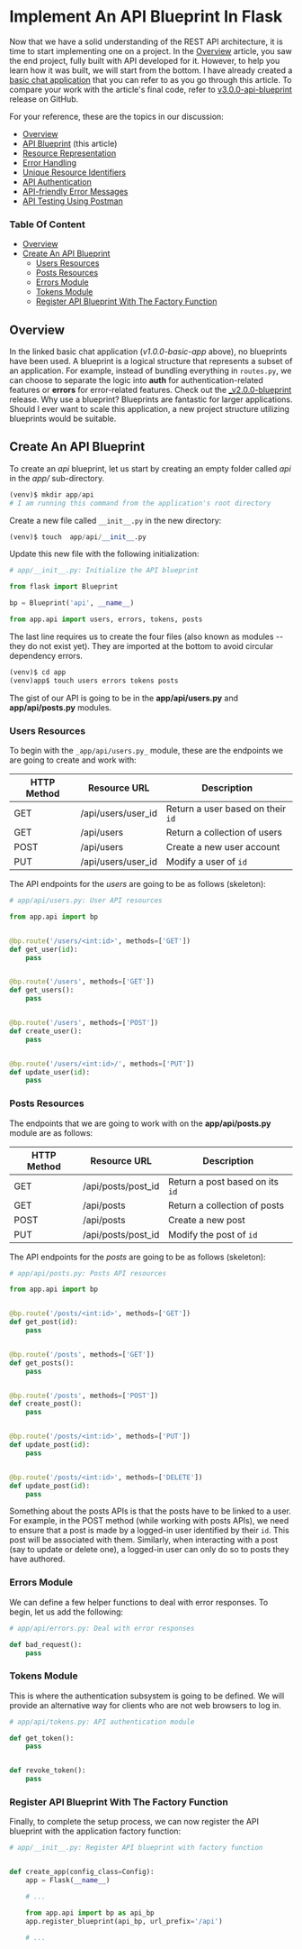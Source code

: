 # Implement An API Blueprint In Flask

Now that we have a solid understanding of the REST API architecture, it is time to start implementing one on a project. In the [Overview](00_overview.md) article, you saw the end project, fully built with API developed for it. However, to help you learn how it was built, we will start from the bottom. I have already created a [basic chat application](https://github.com/GitauHarrison/api_in_flask/tree/v1.0.0-basic-app) that you can refer to as you go through this article. To compare your work with the article's final code, refer to [v3.0.0-api-blueprint](https://github.com/GitauHarrison/api_in_flask/tree/v3.0.0-api-blueprint) release on GitHub.

For your reference, these are the topics in our discussion:

- [Overview](00_overview.md)
- [API Blueprint](01_api_blueprint.md) (this article)
- [Resource Representation](02_resource_representation.md)
- [Error Handling](03_error_handling.md)
- [Unique Resource Identifiers](04_unique_resource_identifiers.md)
- [API Authentication](05_api_authentication.md)
- [API-friendly Error Messages](06_api_friendly_error_messages.md)
- [API Testing Using Postman](07_api_testing_postman.md)

### Table Of Content

- [Overview](#overview)
- [Create An API Blueprint](#create-an-api-blueprint)
    - [Users Resources](#users-resources)
    - [Posts Resources](#posts-resources)
    - [Errors Module](#errors-module)
    - [Tokens Module](#tokens-module)
    - [Register API Blueprint With The Factory Function](#register-api-blueprint-with-the-factory-function)


## Overview

In the linked basic chat application (_v1.0.0-basic-app_ above), no blueprints have been used. A blueprint is a logical structure that represents a subset of an application. For example, instead of bundling everything in `routes.py`, we can choose to separate the logic into **auth** for authentication-related features or **errors** for error-related features. Check out the [_v2.0.0-blueprint](https://github.com/GitauHarrison/api_in_flask/tree/v2.0.0-blueprint) release. Why use a blueprint? Blueprints are fantastic for larger applications. Should I ever want to scale this application, a new project structure utilizing blueprints would be suitable. 


## Create An API Blueprint

To create an _api_ blueprint, let us start by creating an empty folder called _api_ in the _app/_ sub-directory.

```python
(venv)$ mkdir app/api
# I am running this command from the application's root directory
```

Create a new file called `__init__.py` in the new directory:

```python
(venv)$ touch  app/api/__init__.py
```

Update this new file with the following initialization:

```python
# app/__init__.py: Initialize the API blueprint

from flask import Blueprint

bp = Blueprint('api', __name__)

from app.api import users, errors, tokens, posts
```

The last line requires us to create the four files (also known as modules -- they do not exist yet). They are imported at the bottom to avoid circular dependency errors.

```python
(venv)$ cd app
(venv)app$ touch users errors tokens posts
```

The gist of our API is going to be in the __app/api/users.py__ and __app/api/posts.py__ modules.


### Users Resources

To begin with the `_app/api/users.py_` module, these are the endpoints we are going to create and work with:

| HTTP Method | Resource URL | Description |
| ----------- | ------------ | ----------- |
| GET | /api/users/user_id | Return a user based on their `id` |
| GET | /api/users | Return a collection of users |
| POST | /api/users | Create a new user account |
| PUT | /api/users/user_id| Modify a user of `id` |

The API endpoints for the _users_ are going to be as follows (skeleton):

```python
# app/api/users.py: User API resources

from app.api import bp


@bp.route('/users/<int:id>', methods=['GET'])
def get_user(id):
    pass


@bp.route('/users', methods=['GET'])
def get_users():
    pass


@bp.route('/users', methods=['POST'])
def create_user():
    pass


@bp.route('/users/<int:id>/', methods=['PUT'])
def update_user(id):
    pass
```


### Posts Resources

The endpoints that we are going to work with on the **app/api/posts.py** module are as follows:

| HTTP Method | Resource URL | Description |
| ----------- | ------------ | ----------- |
| GET | /api/posts/post_id | Return a post based on its `id` |
| GET | /api/posts | Return a collection of posts |
| POST | /api/posts | Create a new post |
| PUT | /api/posts/post_id| Modify the post of `id` |

The API endpoints for the _posts_ are going to be as follows (skeleton):

```python
# app/api/posts.py: Posts API resources

from app.api import bp


@bp.route('/posts/<int:id>', methods=['GET'])
def get_post(id):
    pass


@bp.route('/posts', methods=['GET'])
def get_posts():
    pass


@bp.route('/posts', methods=['POST'])
def create_post():
    pass


@bp.route('/posts/<int:id>', methods=['PUT'])
def update_post(id):
    pass


@bp.route('/posts/<int:id>', methods=['DELETE'])
def update_post(id):
    pass
```

Something about the posts APIs is that the posts have to be linked to a user. For example, in the POST method (while working with posts APIs), we need to ensure that a post is made by a logged-in user identified by their `id`. This post will be associated with them. Similarly, when interacting with a post (say to update or delete one), a logged-in user can only do so to posts they have authored.


### Errors Module

We can define a few helper functions to deal with error responses. To begin, let us add the following:

```python
# app/api/errors.py: Deal with error responses

def bad_request():
    pass
```

### Tokens Module

This is where the authentication subsystem is going to be defined. We will provide an alternative way for clients who are not web browsers to log in.

```python
# app/api/tokens.py: API authentication module

def get_token():
    pass


def revoke_token():
    pass

```

### Register API Blueprint With The Factory Function

Finally, to complete the setup process, we can now register the API blueprint with the application factory function:

```python
# app/__init__.py: Register API blueprint with factory function


def create_app(config_class=Config):
    app = Flask(__name__)

    # ...

    from app.api import bp as api_bp
    app.register_blueprint(api_bp, url_prefix='/api')

    # ...

```
